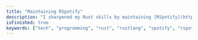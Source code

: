 ```yaml
---
title: "Maintaining RSpotify"
description: "I sharpened my Rust skills by maintaining [RSpotify](https://github.com/ramsayleung/rspotify), a crate providing complete bindings for [Spotify's Web API](https://developer.spotify.com/documentation/web-api). My work includes reducing bloat, adding features and improving its performance."
isFinished: true
keywords: ["tech", "programming", "rust", "rustlang", "spotify", "rspotify", "open source", "contributor", "web api", "rest", "client"]
---
```

